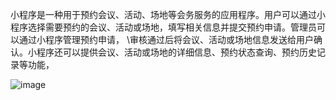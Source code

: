 小程序是一种用于预约会议、活动、场地等会务服务的应用程序。用户可以通过小程序选择需要预约的会议、活动或场地，填写相关信息并提交预约申请。管理员可以通过小程序管理预约申请，
\审核通过后将会议、活动或场地信息发送给用户确认。小程序还可以提供会议、活动或场地的详细信息、预约状态查询、预约历史记录等功能，

![image](https://github.com/zjligong/Zhanghui/assets/93503567/edc88fbc-8470-4a15-85bf-66f34af04d80)
